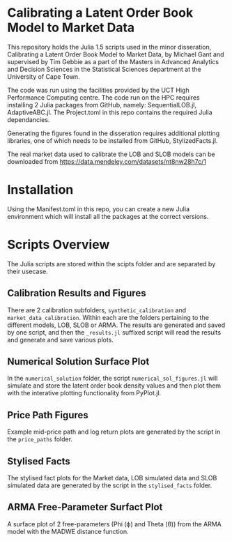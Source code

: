# Calibrating a Latent Order Book Model to Market Data

This repository holds the Julia 1.5 scripts used in the minor disseration, Calibrating a Latent Order Book Model to Market Data, by Michael Gant and supervised by Tim Gebbie as a part of the Masters in Advanced Analytics and Decision Sciences in the Statistical Sciences department at the University of Cape Town.

The code was run using the facilities provided by the UCT High Performance Computing centre. The code run on the HPC requires installing 2 Julia packages from GitHub, namely: SequentialLOB.jl, AdaptiveABC.jl. The Project.toml in this repo contains the required Julia dependancies. 

Generating the figures found in the disseration requires additional plotting libraries, one of which needs to be installed from GitHub, StylizedFacts.jl.

The real market data used to calibrate the LOB and SLOB models can be downloaded from https://data.mendeley.com/datasets/nt8nw28h7c/1 

# Installation

Using the Manifest.toml in this repo, you can create a new Julia environment which will install all the packages at the correct versions.

# Scripts Overview

The Julia scripts are stored within the scipts folder and are separated by their usecase. 

## Calibration Results and Figures

There are 2 calibration subfolders, `synthetic_calibration` and `market_data_calibration`. Within each are the folders pertaining to the different models, LOB, SLOB or ARMA. The results are generated and saved by one script, and then the `_results.jl` suffixed script will read the results and generate and save various plots.

## Numerical Solution Surface Plot

In the `numerical_solution` folder, the script `numerical_sol_figures.jl` will simulate and store the latent order book density values and then plot them with the interative plotting functionality from PyPlot.jl.

## Price Path Figures

Example mid-price path and log return plots are generated by the script in the `price_paths` folder.

## Stylised Facts

The stylised fact plots for the Market data, LOB simulated data and SLOB simulated data are generated by the script in the `stylised_facts` folder. 

## ARMA Free-Parameter Surfact Plot

A surface plot of 2 free-parameters (Phi (ϕ) and Theta (θ)) from the ARMA model with the MADWE distance function. 